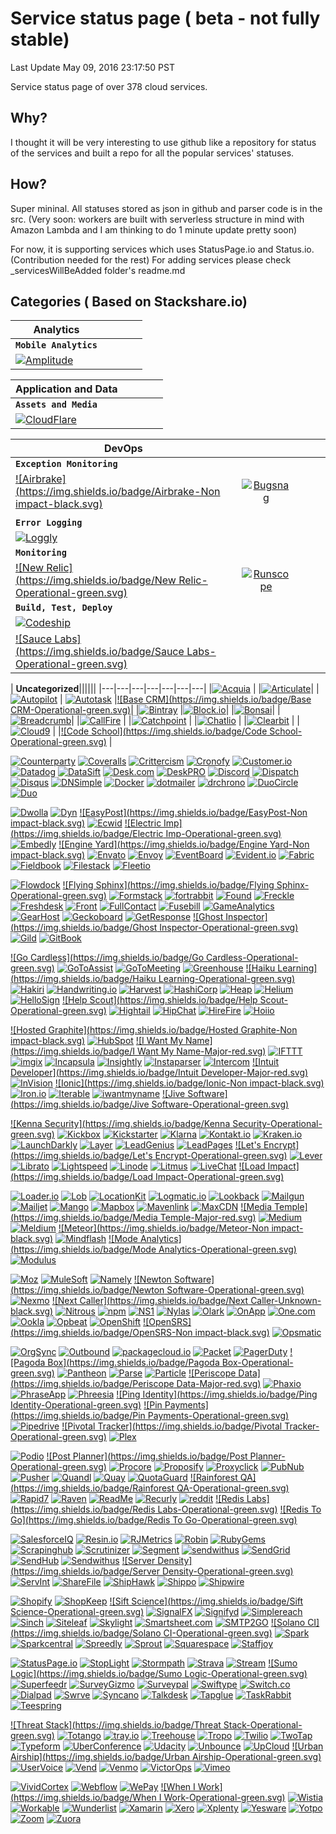 # Service status page  ( beta - not fully stable)

Last Update May 09, 2016 23:17:50  PST

Service status page of over 378 cloud services.

## Why?

I thought it will be very interesting to use github like a repository for status of the services and built a repo for all the popular services' statuses.

## How?
Super mininal. All statuses stored as json in github and parser code is in the src.
(Very soon: workers are built with serverless structure in mind with Amazon Lambda and I am thinking to do 1 minute update pretty soon)

For now, it is supporting services which uses StatusPage.io and Status.io. (Contribution needed for the rest)
For adding services please check _servicesWillBeAdded folder's readme.md



## Categories ( Based on Stackshare.io)


| **Analytics**|||||
| -------------         |:-------------:| -----:| -----:| -----:|
|  **`Mobile Analytics`**
|[![Amplitude](https://img.shields.io/badge/Amplitude-Operational-green.svg)](http://status.taplytics.com)|||


| **Application and Data**|||||
| -------------         |:-------------:| -----:| -----:| -----:|
|  **`Assets and Media`**
|[![CloudFlare](https://img.shields.io/badge/CloudFlare-Operational-green.svg)](https://status.fastly.com)|||

| **DevOps**|||||
| -------------         |:-------------:| -----:| -----:| -----:|
|  **`Exception Monitoring`**
|[![Airbrake](https://img.shields.io/badge/Airbrake-Non impact-black.svg)](https://status.airbrake.io) | [![Bugsnag](https://img.shields.io/badge/Bugsnag-Operational-green.svg)](http://status.rollbar.com)|||
|||||
|  **`Error Logging`**
|[![Loggly](https://img.shields.io/badge/Loggly-Operational-green.svg)](http://www.papertrailstatus.com)||
| **`Monitoring`**
|[![New Relic](https://img.shields.io/badge/New Relic-Operational-green.svg)](https://status.newrelic.com)| [![Runscope](https://img.shields.io/badge/Runscope-Operational-green.svg)](http://status.runscope.com)||
| **`Build, Test, Deploy`**
|[![Codeship](https://img.shields.io/badge/Codeship-Operational-green.svg)](https://www.traviscistatus.com)|
|[![Sauce Labs](https://img.shields.io/badge/Sauce Labs-Operational-green.svg)](https://status.scoutapp.com)||


| **Uncategorized**||||||
|---|---|---|---|---|---|---|
|[![Acquia](https://img.shields.io/badge/Acquia-Operational-green.svg)](http://status.aptible.com) |
|[![Articulate](https://img.shields.io/badge/Articulate-Operational-green.svg)](https://status.authorize.net)|
|[![Autopilot](https://img.shields.io/badge/Autopilot-Operational-green.svg)](http://status.autopilothq.com) | [![Autotask](https://img.shields.io/badge/Autotask-Operational-green.svg)](https://barricade.statuspage.io)
|[![Base CRM](https://img.shields.io/badge/Base CRM-Operational-green.svg)](http://status.bigwig.lshift.net)|
|[![Bintray](https://img.shields.io/badge/Bintray-Operational-green.svg)](http://status.blazemeter.com)
|[![Block.io](https://img.shields.io/badge/Block.io-Operational-green.svg)](http://status.bluip.com)|
|[![Bonsai](https://img.shields.io/badge/Bonsai-Operational-green.svg)](http://status.branch.io)|
|[![Breadcrumb](https://img.shields.io/badge/Breadcrumb-Operational-green.svg)](http://status.built.io)|
|[![CallFire](https://img.shields.io/badge/CallFire-Operational-green.svg)](http://status.catalyze.io) |
|[![Catchpoint](https://img.shields.io/badge/Catchpoint-Major-red.svg)](http://status.chartboost.com) |
|[![Chatlio](https://img.shields.io/badge/Chatlio-Operational-green.svg)](https://status.ciscospark.com) |
|[![Clearbit](https://img.shields.io/badge/Clearbit-Operational-green.svg)](http://status.close.io) |
|[![Cloud9](https://img.shields.io/badge/Cloud9-Operational-green.svg)](http://status.codecov.io) |
|[![Code School](https://img.shields.io/badge/Code School-Operational-green.svg)](http://status.context.io) |

[![Counterparty](https://img.shields.io/badge/Counterparty-Operational-green.svg)](http://status.counterparty.io)
[![Coveralls](https://img.shields.io/badge/Coveralls-Operational-green.svg)](http://status.coveralls.io)
[![Crittercism](https://img.shields.io/badge/Crittercism-Operational-green.svg)](http://status.crittercism.com)
[![Cronofy](https://img.shields.io/badge/Cronofy-Operational-green.svg)](http://status.cronofy.com)
[![Customer.io](https://img.shields.io/badge/Customer.io-Operational-green.svg)](http://status.customer.io)
[![Datadog](https://img.shields.io/badge/Datadog-Operational-green.svg)](http://status.datadoghq.com)
[![DataSift](https://img.shields.io/badge/DataSift-Minor-yellow.svg)](https://status.datasift.com)
[![Desk.com](https://img.shields.io/badge/Desk.com-Operational-green.svg)](https://status.desk.com)
[![DeskPRO](https://img.shields.io/badge/DeskPRO-Operational-green.svg)](http://status.deskpro.com)
[![Discord](https://img.shields.io/badge/Discord-Operational-green.svg)](http://status.discordapp.com)
[![Dispatch](https://img.shields.io/badge/Dispatch-Operational-green.svg)](http://status.dispatch.me)
[![Disqus](https://img.shields.io/badge/Disqus-Operational-green.svg)](https://status.disqus.com)
[![DNSimple](https://img.shields.io/badge/DNSimple-Operational-green.svg)](http://dnsimplestatus.com)
[![Docker](https://img.shields.io/badge/Docker-Operational-green.svg)](https://status.docker.com)
[![dotmailer](https://img.shields.io/badge/dotmailer-Operational-green.svg)](http://status.dotmailer.com)
[![drchrono](https://img.shields.io/badge/drchrono-Operational-green.svg)](https://status.drchrono.com)
[![DuoCircle](https://img.shields.io/badge/DuoCircle-Operational-green.svg)](http://status.duocircle.com)
[![Duo](https://img.shields.io/badge/Duo-Operational-green.svg)](https://status.duo.com)


[![Dwolla](https://img.shields.io/badge/Dwolla-Operational-green.svg)](http://status.dwolla.com)
[![Dyn](https://img.shields.io/badge/Dyn-Minor-yellow.svg)](https://www.dynstatus.com)
[![EasyPost](https://img.shields.io/badge/EasyPost-Non impact-black.svg)](http://www.easypoststatus.com)
[![Ecwid](https://img.shields.io/badge/Ecwid-Operational-green.svg)](http://status.ecwid.com)
[![Electric Imp](https://img.shields.io/badge/Electric Imp-Operational-green.svg)](http://status.electricimp.com)
[![Embedly](https://img.shields.io/badge/Embedly-Operational-green.svg)](http://status.embed.ly)
[![Engine Yard](https://img.shields.io/badge/Engine Yard-Non impact-black.svg)](http://status.engineyard.com)
[![Envato](https://img.shields.io/badge/Envato-Operational-green.svg)](http://status.envato.com)
[![Envoy](https://img.shields.io/badge/Envoy-Operational-green.svg)](http://status.envoy.com)
[![EventBoard](https://img.shields.io/badge/EventBoard-Operational-green.svg)](http://status.eventboard.io)
[![Evident.io](https://img.shields.io/badge/Evident.io-Operational-green.svg)](http://status.evident.io)
[![Fabric](https://img.shields.io/badge/Fabric-Operational-green.svg)](http://status.fabric.io)
[![Fieldbook](https://img.shields.io/badge/Fieldbook-Operational-green.svg)](http://status.fieldbook.com)
[![Filestack](https://img.shields.io/badge/Filestack-Operational-green.svg)](http://status.filestack.com/)
[![Fleetio](https://img.shields.io/badge/Fleetio-Operational-green.svg)](http://status.fleetio.com)


[![Flowdock](https://img.shields.io/badge/Flowdock-Operational-green.svg)](http://status.flowdock.com/)
[![Flying Sphinx](https://img.shields.io/badge/Flying Sphinx-Operational-green.svg)](http://status.flying-sphinx.com)
[![Formstack](https://img.shields.io/badge/Formstack-Operational-green.svg)](http://status.formstack.com)
[![fortrabbit](https://img.shields.io/badge/fortrabbit-Operational-green.svg)](http://status.fortrabbit.com)
[![Found](https://img.shields.io/badge/Found-Operational-green.svg)](http://status.found.no)
[![Freckle](https://img.shields.io/badge/Freckle-Operational-green.svg)](http://status.letsfreckle.com)
[![Freshdesk](https://img.shields.io/badge/Freshdesk-Operational-green.svg)](http://updates.freshdesk.com)
[![Front](https://img.shields.io/badge/Front-Operational-green.svg)](http://status.frontapp.com)
[![FullContact](https://img.shields.io/badge/FullContact-Operational-green.svg)](http://status.fullcontact.com)
[![Fusebill](https://img.shields.io/badge/Fusebill-Operational-green.svg)](http://statuspage.fusebill.com)
[![GameAnalytics](https://img.shields.io/badge/GameAnalytics-Operational-green.svg)](https://gameanalytics.statuspage.io)
[![GearHost](https://img.shields.io/badge/GearHost-Operational-green.svg)](https://gearhost.statuspage.io/)
[![Geckoboard](https://img.shields.io/badge/Geckoboard-Operational-green.svg)](https://geckoboard.statuspage.io)
[![GetResponse](https://img.shields.io/badge/GetResponse-Operational-green.svg)](http://status.getresponse.com)
[![Ghost Inspector](https://img.shields.io/badge/Ghost Inspector-Operational-green.svg)](https://ghostinspector.statuspage.io)
[![Gild](https://img.shields.io/badge/Gild-Operational-green.svg)](http://status.gild.com)
[![GitBook](https://img.shields.io/badge/GitBook-Operational-green.svg)](http://status.gitbook.com)


[![Go Cardless](https://img.shields.io/badge/Go Cardless-Operational-green.svg)](http://www.gocardless-status.com/)
[![GoToAssist](https://img.shields.io/badge/GoToAssist-Operational-green.svg)](http://status.gotoassist.com)
[![GoToMeeting](https://img.shields.io/badge/GoToMeeting-Operational-green.svg)](http://status.gotomeeting.com)
[![Greenhouse](https://img.shields.io/badge/Greenhouse-Operational-green.svg)](http://status.greenhouse.io)
[![Haiku Learning](https://img.shields.io/badge/Haiku Learning-Operational-green.svg)](http://status.haikulearning.com)
[![Hakiri](https://img.shields.io/badge/Hakiri-Operational-green.svg)](http://status.hakiri.io)
[![Handwriting.io](https://img.shields.io/badge/Handwriting.io-Operational-green.svg)](http://status.handwriting.io)
[![Harvest](https://img.shields.io/badge/Harvest-Operational-green.svg)](http://www.harveststatus.com)
[![HashiCorp](https://img.shields.io/badge/HashiCorp-Operational-green.svg)](http://status.hashicorp.com)
[![Heap](https://img.shields.io/badge/Heap-Operational-green.svg)](http://status.heapanalytics.com)
[![Helium](https://img.shields.io/badge/Helium-Operational-green.svg)](http://status.helium.com)
[![HelloSign](https://img.shields.io/badge/HelloSign-Operational-green.svg)](http://status.hellosign.com)
[![Help Scout](https://img.shields.io/badge/Help Scout-Operational-green.svg)](http://status.helpscout.net)
[![Hightail](https://img.shields.io/badge/Hightail-Operational-green.svg)](http://status.hightail.com)
[![HipChat](https://img.shields.io/badge/HipChat-Operational-green.svg)](https://status.hipchat.com)
[![HireFire](https://img.shields.io/badge/HireFire-Operational-green.svg)](http://status.hirefire.io)
[![Hoiio](https://img.shields.io/badge/Hoiio-Operational-green.svg)](http://status.hoiio.com/)


[![Hosted Graphite](https://img.shields.io/badge/Hosted Graphite-Non impact-black.svg)](http://status.hostedgraphite.com)
[![HubSpot](https://img.shields.io/badge/HubSpot-Operational-green.svg)](https://status.hubspot.com)
[![I Want My Name](https://img.shields.io/badge/I Want My Name-Major-red.svg)](http://status.iwantmyname.com/)
[![IFTTT](https://img.shields.io/badge/IFTTT-Operational-green.svg)](http://status.ifttt.com)
[![imgix](https://img.shields.io/badge/imgix-Operational-green.svg)](http://status.imgix.com)
[![Incapsula](https://img.shields.io/badge/Incapsula-Operational-green.svg)](https://status.incapsula.com)
[![Insightly](https://img.shields.io/badge/Insightly-Operational-green.svg)](http://status.insightly.com)
[![Instaparser](https://img.shields.io/badge/Instaparser-Operational-green.svg)](http://status.instaparser.com)
[![Intercom](https://img.shields.io/badge/Intercom-Operational-green.svg)](https://status.intercom.io)
[![Intuit Developer](https://img.shields.io/badge/Intuit Developer-Major-red.svg)](http://developer-status.intuit.com/)
[![InVision](https://img.shields.io/badge/InVision-Operational-green.svg)](http://status.invisionapp.com)
[![Ionic](https://img.shields.io/badge/Ionic-Non impact-black.svg)](http://status.ionic.io)
[![Iron.io](https://img.shields.io/badge/Iron.io-Operational-green.svg)](https://status.iron.io)
[![Iterable](https://img.shields.io/badge/Iterable-Operational-green.svg)](http://status.iterable.com)
[![iwantmyname](https://img.shields.io/badge/iwantmyname-Major-red.svg)](http://status.iwantmyname.com)
[![Jive Software](https://img.shields.io/badge/Jive Software-Operational-green.svg)](http://status.jivesoftware.com)


[![Kenna Security](https://img.shields.io/badge/Kenna Security-Operational-green.svg)](http://status.kennasecurity.com)
[![Kickbox](https://img.shields.io/badge/Kickbox-Operational-green.svg)](http://status.kickbox.io)
[![Kickstarter](https://img.shields.io/badge/Kickstarter-Operational-green.svg)](http://status.kickstarter.com)
[![Klarna](https://img.shields.io/badge/Klarna-Operational-green.svg)](http://status.klarna.com)
[![Kontakt.io](https://img.shields.io/badge/Kontakt.io-Operational-green.svg)](http://status.kontakt.io)
[![Kraken.io](https://img.shields.io/badge/Kraken.io-Operational-green.svg)](https://status.kraken.io)
[![LaunchDarkly](https://img.shields.io/badge/LaunchDarkly-Operational-green.svg)](http://status.launchdarkly.com)
[![Layer](https://img.shields.io/badge/Layer-Operational-green.svg)](http://status.layer.com)
[![LeadGenius](https://img.shields.io/badge/LeadGenius-Operational-green.svg)](http://status.leadgenius.com)
[![LeadPages](https://img.shields.io/badge/LeadPages-Operational-green.svg)](http://status.leadpages.net)
[![Let's Encrypt](https://img.shields.io/badge/Let's Encrypt-Operational-green.svg)](https://letsencrypt.status.io)
[![Lever](https://img.shields.io/badge/Lever-Operational-green.svg)](https://status.lever.co)
[![Librato](https://img.shields.io/badge/Librato-Operational-green.svg)](https://status.librato.com)
[![Lightspeed](https://img.shields.io/badge/Lightspeed-Operational-green.svg)](http://status.lightspeedretail.com)
[![Linode](https://img.shields.io/badge/Linode-Operational-green.svg)](http://status.linode.com)
[![Litmus](https://img.shields.io/badge/Litmus-Major-red.svg)](https://status.litmus.com)
[![LiveChat](https://img.shields.io/badge/LiveChat-Operational-green.svg)](https://status.livechatinc.com)
[![Load Impact](https://img.shields.io/badge/Load Impact-Operational-green.svg)](http://status.loadimpact.com/)

[![Loader.io](https://img.shields.io/badge/Loader.io-Operational-green.svg)](http://status.loader.io)
[![Lob](https://img.shields.io/badge/Lob-Operational-green.svg)](http://status.lob.com)
[![LocationKit](https://img.shields.io/badge/LocationKit-Operational-green.svg)](http://status.locationkit.io)
[![Logmatic.io](https://img.shields.io/badge/Logmatic.io-Operational-green.svg)](http://status.logmatic.io)
[![Lookback](https://img.shields.io/badge/Lookback-Operational-green.svg)](http://status.lookback.io)
[![Mailgun](https://img.shields.io/badge/Mailgun-Operational-green.svg)](http://status.mailgun.com)
[![Mailjet](https://img.shields.io/badge/Mailjet-Operational-green.svg)](http://status.mailjet.com)
[![Mango](https://img.shields.io/badge/Mango-Operational-green.svg)](https://status.getmango.com/)
[![Mapbox](https://img.shields.io/badge/Mapbox-Operational-green.svg)](http://status.mapbox.com)
[![Mavenlink](https://img.shields.io/badge/Mavenlink-Operational-green.svg)](https://mavenlink.statuspage.io)
[![MaxCDN](https://img.shields.io/badge/MaxCDN-Operational-green.svg)](http://status.maxcdn.com)
[![Media Temple](https://img.shields.io/badge/Media Temple-Major-red.svg)](http://status.mediatemple.net)
[![Medium](https://img.shields.io/badge/Medium-Operational-green.svg)](https://medium.statuspage.io)
[![Meldium](https://img.shields.io/badge/Meldium-Operational-green.svg)](http://status.meldium.com)
[![Meteor](https://img.shields.io/badge/Meteor-Non impact-black.svg)](http://status.meteor.com)
[![Mindflash](https://img.shields.io/badge/Mindflash-Operational-green.svg)](http://trust.mindflash.com)
[![Mode Analytics](https://img.shields.io/badge/Mode Analytics-Operational-green.svg)](http://status.modeanalytics.com)
[![Modulus](https://img.shields.io/badge/Modulus-Operational-green.svg)](http://status.modulus.io)


[![Moz](https://img.shields.io/badge/Moz-Minor-yellow.svg)](http://health.moz.com)
[![MuleSoft](https://img.shields.io/badge/MuleSoft-Operational-green.svg)](http://status.mulesoft.com)
[![Namely](https://img.shields.io/badge/Namely-Operational-green.svg)](https://status.namely.com)
[![Newton Software](https://img.shields.io/badge/Newton Software-Operational-green.svg)](http://status.newtonsoftware.com)
[![Nexmo](https://img.shields.io/badge/Nexmo-Minor-yellow.svg)](https://status.nexmo.com)
[![Next Caller](https://img.shields.io/badge/Next Caller-Unknown-black.svg)](http://status.nextcaller.com)
[![Nitrous](https://img.shields.io/badge/Nitrous-Operational-green.svg)](http://status.nitrous.io)
[![npm](https://img.shields.io/badge/npm-Operational-green.svg)](http://status.npmjs.org)
[![NS1](https://img.shields.io/badge/NS1-Operational-green.svg)](http://www.nsonestatus.net)
[![Nylas](https://img.shields.io/badge/Nylas-Operational-green.svg)](http://status.nylas.com)
[![Olark](https://img.shields.io/badge/Olark-Operational-green.svg)](http://status.olark.com)
[![OnApp](https://img.shields.io/badge/OnApp-Operational-green.svg)](http://status.onapp.com)
[![One.com](https://img.shields.io/badge/One.com-Operational-green.svg)](http://status.one.com)
[![Ookla](https://img.shields.io/badge/Ookla-Operational-green.svg)](http://status.ookla.com)
[![Opbeat](https://img.shields.io/badge/Opbeat-Operational-green.svg)](http://status.opbeat.com)
[![OpenShift](https://img.shields.io/badge/OpenShift-Operational-green.svg)](http://status.openshift.com)
[![OpenSRS](https://img.shields.io/badge/OpenSRS-Non impact-black.svg)](http://opensrsstatus.com)
[![Opsmatic](https://img.shields.io/badge/Opsmatic-Operational-green.svg)](http://status.opsmatic.com)


[![OrgSync](https://img.shields.io/badge/OrgSync-Operational-green.svg)](http://status.orgsync.com)
[![Outbound](https://img.shields.io/badge/Outbound-Operational-green.svg)](http://status.outbound.io)
[![packagecloud.io](https://img.shields.io/badge/packagecloud.io-Operational-green.svg)](http://www.packagecloudstatus.io)
[![Packet](https://img.shields.io/badge/Packet-Operational-green.svg)](http://status.packet.net)
[![PagerDuty](https://img.shields.io/badge/PagerDuty-Operational-green.svg)](https://status.pagerduty.com)
[![Pagoda Box](https://img.shields.io/badge/Pagoda Box-Operational-green.svg)](http://status.pagodabox.io)
[![Pantheon](https://img.shields.io/badge/Pantheon-Operational-green.svg)](http://status.pantheon.io)
[![Parse](https://img.shields.io/badge/Parse-Operational-green.svg)](https://status.parse.com)
[![Particle](https://img.shields.io/badge/Particle-Operational-green.svg)](http://status.particle.io)
[![Periscope Data](https://img.shields.io/badge/Periscope Data-Major-red.svg)](https://status.periscopedata.com)
[![Phaxio](https://img.shields.io/badge/Phaxio-Operational-green.svg)](http://status.phaxio.com)
[![PhraseApp](https://img.shields.io/badge/PhraseApp-Operational-green.svg)](http://status.phraseapp.com)
[![Phreesia](https://img.shields.io/badge/Phreesia-Operational-green.svg)](http://status.phreesia.net)
[![Ping Identity](https://img.shields.io/badge/Ping Identity-Operational-green.svg)](https://status.pingidentity.com)
[![Pin Payments](https://img.shields.io/badge/Pin Payments-Operational-green.svg)](https://pin.statuspage.io)
[![Pipedrive](https://img.shields.io/badge/Pipedrive-Operational-green.svg)](http://status.pipedrive.com)
[![Pivotal Tracker](https://img.shields.io/badge/Pivotal Tracker-Operational-green.svg)](http://status.pivotaltracker.com/)
[![Plex](https://img.shields.io/badge/Plex-Operational-green.svg)](http://status.plex.tv)


[![Podio](https://img.shields.io/badge/Podio-Operational-green.svg)](http://status.podio.com)
[![Post Planner](https://img.shields.io/badge/Post Planner-Operational-green.svg)](http://status.postplanner.com)
[![Procore](https://img.shields.io/badge/Procore-Operational-green.svg)](http://status.procore.com)
[![Proposify](https://img.shields.io/badge/Proposify-Operational-green.svg)](http://status.proposify.biz)
[![Proxyclick](https://img.shields.io/badge/Proxyclick-Operational-green.svg)](http://status.proxyclick.com)
[![PubNub](https://img.shields.io/badge/PubNub-Operational-green.svg)](http://status.pubnub.com)
[![Pusher](https://img.shields.io/badge/Pusher-Operational-green.svg)](https://status.pusher.com)
[![Quandl](https://img.shields.io/badge/Quandl-Operational-green.svg)](http://status.quandl.com)
[![Quay](https://img.shields.io/badge/Quay-Operational-green.svg)](http://status.quay.io)
[![QuotaGuard](https://img.shields.io/badge/QuotaGuard-Operational-green.svg)](http://status.quotaguard.com)
[![Rainforest QA](https://img.shields.io/badge/Rainforest QA-Operational-green.svg)](http://status.rainforestqa.com)
[![Rapid7](https://img.shields.io/badge/Rapid7-Operational-green.svg)](https://status.rapid7.com/)
[![Raven](https://img.shields.io/badge/Raven-Operational-green.svg)](http://status.raventools.com)
[![ReadMe](https://img.shields.io/badge/ReadMe-Operational-green.svg)](http://status.readme.io)
[![Recurly](https://img.shields.io/badge/Recurly-Operational-green.svg)](https://status.recurly.com)
[![reddit](https://img.shields.io/badge/reddit-Operational-green.svg)](http://www.redditstatus.com)
[![Redis Labs](https://img.shields.io/badge/Redis Labs-Operational-green.svg)](https://status.redislabs.com)
[![Redis To Go](https://img.shields.io/badge/Redis To Go-Operational-green.svg)](http://status.redistogo.com)


[![SalesforceIQ](https://img.shields.io/badge/SalesforceIQ-Operational-green.svg)](https://status.salesforceiq.com/)
[![Resin.io](https://img.shields.io/badge/Resin.io-Operational-green.svg)](http://status.resin.io)
[![RJMetrics](https://img.shields.io/badge/RJMetrics-Operational-green.svg)](http://status.rjmetrics.com)
[![Robin](https://img.shields.io/badge/Robin-Operational-green.svg)](http://status.robinpowered.com)
[![RubyGems](https://img.shields.io/badge/RubyGems-Operational-green.svg)](https://status.rubygems.org)
[![Scrapinghub](https://img.shields.io/badge/Scrapinghub-Operational-green.svg)](http://status.scrapinghub.com)
[![Scrutinizer](https://img.shields.io/badge/Scrutinizer-Operational-green.svg)](http://status.scrutinizer-ci.com)
[![Segment](https://img.shields.io/badge/Segment-Operational-green.svg)](http://status.segment.com)
[![sendwithus](https://img.shields.io/badge/sendwithus-Operational-green.svg)](http://status.sendwithus.com/)
[![SendGrid](https://img.shields.io/badge/SendGrid-Operational-green.svg)](http://status.sendgrid.com)
[![SendHub](https://img.shields.io/badge/SendHub-Operational-green.svg)](http://status.sendhub.com)
[![Sendwithus](https://img.shields.io/badge/Sendwithus-Operational-green.svg)](http://status.sendwithus.com)
[![Server Density](https://img.shields.io/badge/Server Density-Operational-green.svg)](http://status.serverdensity.com)
[![ServInt](https://img.shields.io/badge/ServInt-Operational-green.svg)](https://servint.statuspage.io)
[![ShareFile](https://img.shields.io/badge/ShareFile-Operational-green.svg)](http://status.sharefile.com)
[![ShipHawk](https://img.shields.io/badge/ShipHawk-Operational-green.svg)](https://shiphawk.statuspage.io)
[![Shippo](https://img.shields.io/badge/Shippo-Operational-green.svg)](http://status.goshippo.com)
[![Shipwire](https://img.shields.io/badge/Shipwire-Operational-green.svg)](http://status.shipwire.com)


[![Shopify](https://img.shields.io/badge/Shopify-Operational-green.svg)](https://status.shopify.com)
[![ShopKeep](https://img.shields.io/badge/ShopKeep-Operational-green.svg)](http://status.shopkeep.com)
[![Sift Science](https://img.shields.io/badge/Sift Science-Operational-green.svg)](https://status.siftscience.com)
[![SignalFX](https://img.shields.io/badge/SignalFX-Operational-green.svg)](http://status.signalfx.com)
[![Signifyd](https://img.shields.io/badge/Signifyd-Operational-green.svg)](http://status.signifyd.com)
[![Simplereach](https://img.shields.io/badge/Simplereach-Operational-green.svg)](http://status.simplereach.com)
[![Sinch](https://img.shields.io/badge/Sinch-Operational-green.svg)](http://status.sinch.com)
[![Siteleaf](https://img.shields.io/badge/Siteleaf-Operational-green.svg)](http://status.siteleaf.com)
[![Skylight](https://img.shields.io/badge/Skylight-Operational-green.svg)](http://status.skylight.io)
[![Smartsheet.com](https://img.shields.io/badge/Smartsheet.com-Operational-green.svg)](http://status.smartsheet.com)
[![SMTP2GO](https://img.shields.io/badge/SMTP2GO-Operational-green.svg)](http://smtp2gostatus.com)
[![Solano CI](https://img.shields.io/badge/Solano CI-Operational-green.svg)](http://status.tddium.com/)
[![Spark](https://img.shields.io/badge/Spark-Operational-green.svg)](http://status.spark.io/)
[![Sparkcentral](https://img.shields.io/badge/Sparkcentral-Operational-green.svg)](http://status.sparkcentral.com)
[![Spreedly](https://img.shields.io/badge/Spreedly-Operational-green.svg)](http://status.spreedly.com)
[![Sprout](https://img.shields.io/badge/Sprout-Operational-green.svg)](http://status.sproutsocial.com)
[![Squarespace](https://img.shields.io/badge/Squarespace-Operational-green.svg)](https://status.squarespace.com)
[![Staffjoy](https://img.shields.io/badge/Staffjoy-Operational-green.svg)](http://status.staffjoy.com)


[![StatusPage.io](https://img.shields.io/badge/StatusPage.io-Operational-green.svg)](http://metastatuspage.com/)
[![StopLight](https://img.shields.io/badge/StopLight-Operational-green.svg)](http://status.stoplight.io)
[![Stormpath](https://img.shields.io/badge/Stormpath-Operational-green.svg)](http://status.stormpath.com)
[![Strava](https://img.shields.io/badge/Strava-Operational-green.svg)](http://status.strava.com)
[![Stream](https://img.shields.io/badge/Stream-Operational-green.svg)](http://status.getstream.io)
[![Sumo Logic](https://img.shields.io/badge/Sumo Logic-Operational-green.svg)](http://status.sumologic.com)
[![Superfeedr](https://img.shields.io/badge/Superfeedr-Operational-green.svg)](http://status.superfeedr.com)
[![SurveyGizmo](https://img.shields.io/badge/SurveyGizmo-Operational-green.svg)](https://surveygizmo.statuspage.io)
[![Surveypal](https://img.shields.io/badge/Surveypal-Operational-green.svg)](https://status.surveypal.com)
[![Swiftype](https://img.shields.io/badge/Swiftype-Operational-green.svg)](http://status.swiftype.com)
[![Switch.co](https://img.shields.io/badge/Switch.co-Operational-green.svg)](http://status.dialpad.com)
[![Dialpad](https://img.shields.io/badge/Dialpad-Operational-green.svg)](http://status.dialpad.com/)
[![Swrve](https://img.shields.io/badge/Swrve-Operational-green.svg)](http://status.swrve.com)
[![Syncano](https://img.shields.io/badge/Syncano-Operational-green.svg)](http://status.syncano.com)
[![Talkdesk](https://img.shields.io/badge/Talkdesk-Operational-green.svg)](http://status.talkdesk.com)
[![Tapglue](https://img.shields.io/badge/Tapglue-Operational-green.svg)](http://status.tapglue.com)
[![TaskRabbit](https://img.shields.io/badge/TaskRabbit-Operational-green.svg)](http://status.taskrabbit.com)
[![Teespring](https://img.shields.io/badge/Teespring-Operational-green.svg)](http://status.teespring.com)


[![Threat Stack](https://img.shields.io/badge/Threat Stack-Operational-green.svg)](http://status.threatstack.com)
[![Totango](https://img.shields.io/badge/Totango-Operational-green.svg)](http://status.totango.com)
[![tray.io](https://img.shields.io/badge/tray.io-Operational-green.svg)](http://status.tray.io)
[![Treehouse](https://img.shields.io/badge/Treehouse-Operational-green.svg)](http://status.teamtreehouse.com)
[![Tropo](https://img.shields.io/badge/Tropo-Minor-yellow.svg)](http://status.tropo.com)
[![Twilio](https://img.shields.io/badge/Twilio-Operational-green.svg)](http://status.twilio.com)
[![TwoTap](https://img.shields.io/badge/TwoTap-Operational-green.svg)](http://status.twotap.com)
[![Typeform](https://img.shields.io/badge/Typeform-Operational-green.svg)](http://status.typeform.com)
[![UberConference](https://img.shields.io/badge/UberConference-Operational-green.svg)](http://status.uberconference.com/)
[![Udacity](https://img.shields.io/badge/Udacity-Operational-green.svg)](http://status.udacity.com)
[![Unbounce](https://img.shields.io/badge/Unbounce-Operational-green.svg)](http://status.unbounce.com)
[![UpCloud](https://img.shields.io/badge/UpCloud-Operational-green.svg)](http://status.upcloud.com)
[![Urban Airship](https://img.shields.io/badge/Urban Airship-Operational-green.svg)](http://status.urbanairship.com)
[![UserVoice](https://img.shields.io/badge/UserVoice-Operational-green.svg)](https://status.uservoice.com)
[![Vend](https://img.shields.io/badge/Vend-Operational-green.svg)](http://status.vendhq.com)
[![Venmo](https://img.shields.io/badge/Venmo-Operational-green.svg)](http://status.venmo.com)
[![VictorOps](https://img.shields.io/badge/VictorOps-Operational-green.svg)](https://status.victorops.com)
[![Vimeo](https://img.shields.io/badge/Vimeo-Operational-green.svg)](http://www.vimeostatus.com)


[![VividCortex](https://img.shields.io/badge/VividCortex-Operational-green.svg)](https://vividcortex.statuspage.io)
[![Webflow](https://img.shields.io/badge/Webflow-Operational-green.svg)](http://status.webflow.com)
[![WePay](https://img.shields.io/badge/WePay-Operational-green.svg)](https://status.wepay.com)
[![When I Work](https://img.shields.io/badge/When I Work-Operational-green.svg)](http://status.wheniwork.com)
[![Wistia](https://img.shields.io/badge/Wistia-Operational-green.svg)](https://status.wistia.com)
[![Workable](https://img.shields.io/badge/Workable-Operational-green.svg)](http://status.workable.com)
[![Wunderlist](https://img.shields.io/badge/Wunderlist-Operational-green.svg)](https://status.wunderlist.com)
[![Xamarin](https://img.shields.io/badge/Xamarin-Operational-green.svg)](http://status.xamarin.com)
[![Xero](https://img.shields.io/badge/Xero-Minor-yellow.svg)](https://status.developer.xero.com)
[![Xplenty](https://img.shields.io/badge/Xplenty-Operational-green.svg)](http://status.xplenty.com)
[![Yesware](https://img.shields.io/badge/Yesware-Operational-green.svg)](http://status.yesware.com)
[![Yotpo](https://img.shields.io/badge/Yotpo-Operational-green.svg)](http://status.yotpo.com)
[![Zoom](https://img.shields.io/badge/Zoom-Operational-green.svg)](http://status.zoom.us)
[![Zuora](https://img.shields.io/badge/Zuora-Operational-green.svg)](http://trust.zuora.com)
